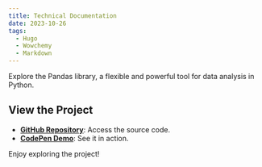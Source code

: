 ```yaml
---
title: Technical Documentation
date: 2023-10-26
tags:
  - Hugo
  - Wowchemy
  - Markdown
---
```


Explore the Pandas library, a flexible and powerful tool for data analysis in Python.

## View the Project

- **[GitHub Repository](https://github.com/pandas-dev/pandas)**: Access the source code.
- **[CodePen Demo](https://codepen.io/Nahida-Akther-Reshmi/full/RwXBeKr)**: See it in action.

Enjoy exploring the project!
